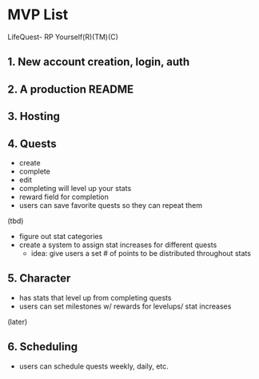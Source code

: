 # MVP List
LifeQuest- RP Yourself(R)(TM)(C)

## 1. New account creation, login, auth
## 2. A production README
## 3. Hosting

## 4. Quests
- create
- complete
- edit
- completing will level up your stats
- reward field for completion
- users can save favorite quests so they can repeat them

(tbd)
- figure out stat categories
- create a system to assign stat increases for different quests
  + idea: give users a set # of points to be distributed throughout stats


## 5. Character
- has stats that level up from completing quests
- users can set milestones w/ rewards for levelups/ stat increases


(later)
## 6. Scheduling
- users can schedule quests weekly, daily, etc.